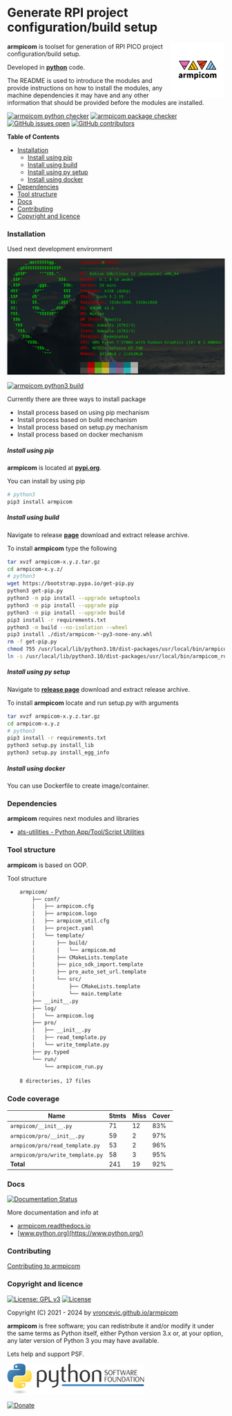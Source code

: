 # Generate RPI project configuration/build setup

<img align="right" src="https://raw.githubusercontent.com/vroncevic/armpicom/dev/docs/armpicom_logo.png" width="25%">

**armpicom** is toolset for generation of RPI PICO project configuration/build setup.

Developed in **[python](https://www.python.org/)** code.

The README is used to introduce the modules and provide instructions on
how to install the modules, any machine dependencies it may have and any
other information that should be provided before the modules are installed.

[![armpicom python checker](https://github.com/vroncevic/armpicom/actions/workflows/armpicom_python_checker.yml/badge.svg)](https://github.com/vroncevic/armpicom/actions/workflows/armpicom_python_checker.yml) [![armpicom package checker](https://github.com/vroncevic/armpicom/actions/workflows/armpicom_package_checker.yml/badge.svg)](https://github.com/vroncevic/armpicom/actions/workflows/armpicom_package.yml) [![GitHub issues open](https://img.shields.io/github/issues/vroncevic/armpicom.svg)](https://github.com/vroncevic/armpicom/issues) [![GitHub contributors](https://img.shields.io/github/contributors/vroncevic/armpicom.svg)](https://github.com/vroncevic/armpicom/graphs/contributors)

<!-- START doctoc generated TOC please keep comment here to allow auto update -->
<!-- DON'T EDIT THIS SECTION, INSTEAD RE-RUN doctoc TO UPDATE -->
**Table of Contents**

- [Installation](#installation)
    - [Install using pip](#install-using-pip)
    - [Install using build](#install-using-build)
    - [Install using py setup](#install-using-py-setup)
    - [Install using docker](#install-using-docker)
- [Dependencies](#dependencies)
- [Tool structure](#tool-structure)
- [Docs](#docs)
- [Contributing](#contributing)
- [Copyright and licence](#copyright-and-licence)

<!-- END doctoc generated TOC please keep comment here to allow auto update -->

### Installation

Used next development environment

![debian linux os](https://raw.githubusercontent.com/vroncevic/armpicom/dev/docs/debtux.png)

[![armpicom python3 build](https://github.com/vroncevic/armpicom/actions/workflows/armpicom_python3_build.yml/badge.svg)](https://github.com/vroncevic/armpicom/actions/workflows/armpicom_python3_build.yml)

Currently there are three ways to install package
* Install process based on using pip mechanism
* Install process based on build mechanism
* Install process based on setup.py mechanism
* Install process based on docker mechanism

##### Install using pip

**armpicom** is located at **[pypi.org](https://pypi.org/project/armpicom/)**.

You can install by using pip

```bash
# python3
pip3 install armpicom
```

##### Install using build

Navigate to release **[page](https://github.com/vroncevic/armpicom/releases/)** download and extract release archive.

To install **armpicom** type the following

```bash
tar xvzf armpicom-x.y.z.tar.gz
cd armpicom-x.y.z/
# python3
wget https://bootstrap.pypa.io/get-pip.py
python3 get-pip.py 
python3 -m pip install --upgrade setuptools
python3 -m pip install --upgrade pip
python3 -m pip install --upgrade build
pip3 install -r requirements.txt
python3 -m build --no-isolation --wheel
pip3 install ./dist/armpicom-*-py3-none-any.whl
rm -f get-pip.py
chmod 755 /usr/local/lib/python3.10/dist-packages/usr/local/bin/armpicom_run.py
ln -s /usr/local/lib/python3.10/dist-packages/usr/local/bin/armpicom_run.py /usr/local/bin/armpicom_run.py
```

##### Install using py setup

Navigate to **[release page](https://github.com/vroncevic/armpicom/releases)** download and extract release archive.

To install **armpicom** locate and run setup.py with arguments

```bash
tar xvzf armpicom-x.y.z.tar.gz
cd armpicom-x.y.z
# python3
pip3 install -r requirements.txt
python3 setup.py install_lib
python3 setup.py install_egg_info
```

##### Install using docker

You can use Dockerfile to create image/container.

### Dependencies

**armpicom** requires next modules and libraries

* [ats-utilities - Python App/Tool/Script Utilities](https://pypi.org/project/ats-utilities/)

### Tool structure

**armpicom** is based on OOP.

Tool structure

```bash
    armpicom/
        ├── conf/
        │   ├── armpicom.cfg
        │   ├── armpicom.logo
        │   ├── armpicom_util.cfg
        │   ├── project.yaml
        │   └── template/
        │       ├── build/
        │       │   └── armpicom.md
        │       ├── CMakeLists.template
        │       ├── pico_sdk_import.template
        │       ├── pro_auto_set_url.template
        │       └── src/
        │           ├── CMakeLists.template
        │           └── main.template
        ├── __init__.py
        ├── log/
        │   └── armpicom.log
        ├── pro/
        │   ├── __init__.py
        │   ├── read_template.py
        │   └── write_template.py
        ├── py.typed
        └── run/
            └── armpicom_run.py
    
    8 directories, 17 files
```

### Code coverage

| Name | Stmts | Miss | Cover |
|------|-------|------|-------|
| `armpicom/__init__.py` | 71 | 12 | 83% |
| `armpicom/pro/__init__.py` | 59 | 2 | 97% |
| `armpicom/pro/read_template.py` | 53 | 2 | 96% |
| `armpicom/pro/write_template.py` | 58 | 3 | 95% |
| **Total** | 241 | 19 | 92% |

### Docs

[![Documentation Status](https://readthedocs.org/projects/armpicom/badge/?version=latest)](https://armpicom.readthedocs.io/en/latest/?badge=latest)

More documentation and info at

* [armpicom.readthedocs.io](https://armpicom.readthedocs.io)
* [www.python.org](https://www.python.org/)

### Contributing

[Contributing to armpicom](CONTRIBUTING.md)

### Copyright and licence

[![License: GPL v3](https://img.shields.io/badge/License-GPLv3-blue.svg)](https://www.gnu.org/licenses/gpl-3.0) [![License](https://img.shields.io/badge/License-Apache%202.0-blue.svg)](https://opensource.org/licenses/Apache-2.0)

Copyright (C) 2021 - 2024 by [vroncevic.github.io/armpicom](https://vroncevic.github.io/armpicom)

**armpicom** is free software; you can redistribute it and/or modify
it under the same terms as Python itself, either Python version 3.x or,
at your option, any later version of Python 3 you may have available.

Lets help and support PSF.

[![Python Software Foundation](https://raw.githubusercontent.com/vroncevic/armpicom/dev/docs/psf-logo-alpha.png)](https://www.python.org/psf/)

[![Donate](https://www.paypalobjects.com/en_US/i/btn/btn_donateCC_LG.gif)](https://www.python.org/psf/donations/)
